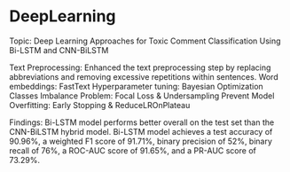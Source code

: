 # DeepLearning

Topic: Deep Learning Approaches for Toxic Comment Classification Using Bi-LSTM and CNN-BiLSTM

Text Preprocessing: Enhanced the text preprocessing step by replacing abbreviations and removing excessive repetitions within sentences.
Word embeddings: FastText 
Hyperparameter tuning: Bayesian Optimization
Classes Imbalance Problem: Focal Loss & Undersampling
Prevent Model Overfitting: Early Stopping & ReduceLROnPlateau 

Findings:
Bi-LSTM model performs better overall on the test set than the CNN-BiLSTM hybrid model. 
Bi-LSTM model achieves a test accuracy of 90.96%, a weighted F1 score of 91.71%, binary precision of 52%, binary recall of 76%, a ROC-AUC score of 91.65%, and a PR-AUC score of 73.29%.

